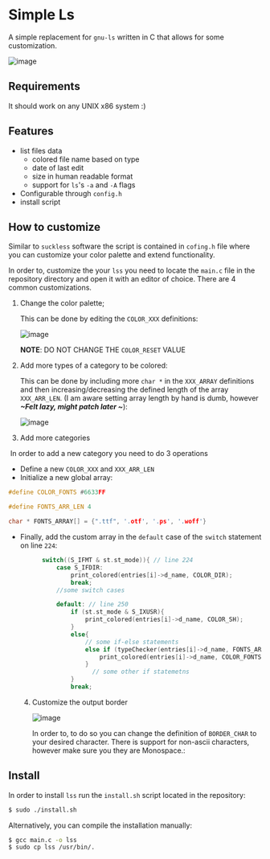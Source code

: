 # Simple Ls

A simple replacement for `gnu-ls` written in C that allows for some customization.

![image](https://user-images.githubusercontent.com/59848681/209978967-3289ef5e-5a87-4abf-8d4d-6803bc9f9bf3.png)

## Requirements

It should work on any UNIX x86 system :)

## Features

+ list files data
  + colored file name based on type
  + date of last edit
  + size in human readable format
  + support for `ls`'s `-a` and `-A` flags
+ Configurable through `config.h`
+ install script

## How to customize

Similar to `suckless` software the script is contained in `cofing.h` file where you can customize your color palette and extend functionality.

In order to, customize the your `lss` you need to locate the `main.c` file in the repository directory and open it with an editor of choice. There are 4 common customizations.

1. Change the color palette;

   This can be done by editing the `COLOR_XXX` definitions:

   ![image](https://user-images.githubusercontent.com/59848681/209980425-35f03994-1624-4904-8b6c-33178b26d953.png)

   **NOTE**: DO NOT CHANGE THE `COLOR_RESET` VALUE

2. Add more types of a category to be colored:

   This can be done by including more `char *` in the `XXX_ARRAY` definitions and then increasing/decreasing the defined length of the array `XXX_ARR_LEN`. (I am aware setting array length by hand is dumb, however ***~Felt lazy, might patch later ~***):

   ![image](https://user-images.githubusercontent.com/59848681/209980993-09537ab5-707a-41fd-af84-4ce45da5f65a.png)

3. Add more categories

​		In order to add a new category you need to do 3 operations

- Define a new `COLOR_XXX` and `XXX_ARR_LEN`
- Initialize a new global array:

```c
#define COLOR_FONTS #6633FF

#define FONTS_ARR_LEN 4

char * FONTS_ARRAY[] = {".ttf", '.otf', '.ps', '.woff'}
```

- Finally, add the custom array in the `default` case of the   `switch` statement on line `224`:

  ```c
  		switch((S_IFMT & st.st_mode)){ // line 224
  			case S_IFDIR:
  				print_colored(entries[i]->d_name, COLOR_DIR);
  				break;
  			//some switch cases
  
  			default: // line 250
  				if (st.st_mode & S_IXUSR){
  					print_colored(entries[i]->d_name, COLOR_SH);
  				}
  				else{
  					// some if-else statements
  					else if (typeChecker(entries[i]->d_name, FONTS_ARRAY, FONTS_ARR_LEN)){
  						print_colored(entries[i]->d_name, COLOR_FONTS);
  					}
                      // some other if statemetns
  				}
  				break;
  
  ```

  4. Customize the output border
  
     ![image](https://user-images.githubusercontent.com/59848681/223764461-db9253e8-efff-4037-a13f-178005648b26.png)
  
     In order to, to do so you can change the definition of `BORDER_CHAR` to your desired character. There is support for non-ascii characters, however make sure you they are Monospace.:

## Install

In order to install `lss` run the `install.sh` script located in the repository:

```sh
$ sudo ./install.sh
```

Alternatively, you can compile the installation manually:

```bash
$ gcc main.c -o lss
$ sudo cp lss /usr/bin/.
```

